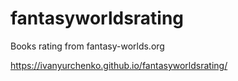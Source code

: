 # fantasyworldsrating
Books rating from fantasy-worlds.org

https://ivanyurchenko.github.io/fantasyworldsrating/

